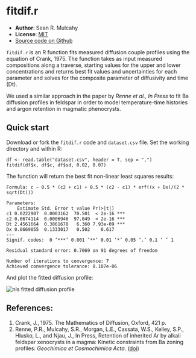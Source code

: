fitdif.r
=============

- **Author**: Sean R. Mulcahy
- **License**: [MIT](http://www.opensource.org/licenses/mit-license.php)
- [Source code on Github](https://github.com/srmulcahy/fitdif)

`fitdif.r` is an R function fits measured diffusion couple profiles using the equation of Crank, 1975.  The function takes as input measured compositions along a traverse, starting values for the upper and lower concentrations and returns best fit values and uncertainties for each parameter and solves for the composite parameter of diffusivity and time (Dt).

We used a similar approach in the paper by *Renne et al., In Press* to fit Ba diffusion profiles in feldspar in order to model temperature-time histories and argon retention in magmatic phenocrysts.


Quick start
-----------

Download or fork the `fitdif.r` code and `dataset.csv` file. Set the working directory and within R:

	df <- read.table("dataset.csv", header = T, sep = ",")
	fitdif(df$x, df$c, df$sd, 0.02, 0.07)

The function will return the best fit non-linear least squares results:

	Formula: c ~ 0.5 * (c2 + c1) + 0.5 * (c2 - c1) * erf((x + Dx)/(2 * sqrt(Dt)))

	Parameters:
    	Estimate Std. Error t value Pr(>|t|)    
	c1 0.0222907  0.0003162  70.501  < 2e-16 ***
	c2 0.0674114  0.0006946  97.049  < 2e-16 ***
	Dt 2.4561664  0.3861678   6.360 7.93e-09 ***
	Dx 0.0669055  0.1333017   0.502    0.617    
	---
	Signif. codes:  0 ‘***’ 0.001 ‘**’ 0.01 ‘*’ 0.05 ‘.’ 0.1 ‘ ’ 1 

	Residual standard error: 0.7069 on 91 degrees of freedom

	Number of iterations to convergence: 7 
	Achieved convergence tolerance: 8.107e-06

And plot the fitted diffusion profile:

![nls fitted diffusion profile](http://github.com/srmulcahy/fitdif/raw/master/fitdif.png)


References:
-----------

1. Crank, J., 1975. The Mathematics of Diffusion, Oxford, 421 p.
2. Renne, P.R., Mulcahy, S.R., Morgan, L.E., Cassata, W.S., Kelley, S.P., Hlusko, L., and Njau, J., In Press, Retention of inherited Ar by alkali feldspar xenocrysts in a magma: Kinetic constraints from Ba zoning profiles:  *Geochimica et Cosmochimica Acta*. ([doi](http://dx.doi.org/10.1016/j.gca.2012.06.029))
